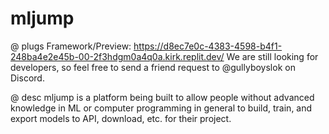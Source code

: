 # mljump

@ plugs
Framework/Preview: https://d8ec7e0c-4383-4598-b4f1-248ba4e2e45b-00-2f3hdgm0a4q0a.kirk.replit.dev/
We are still looking for developers, so feel free to send a friend request to @gullyboyslok on Discord.

@ desc
mljump is a platform being built to allow people without advanced knowledge in ML or computer programming in general to build, train, and export models to API, download, etc. for their project.
